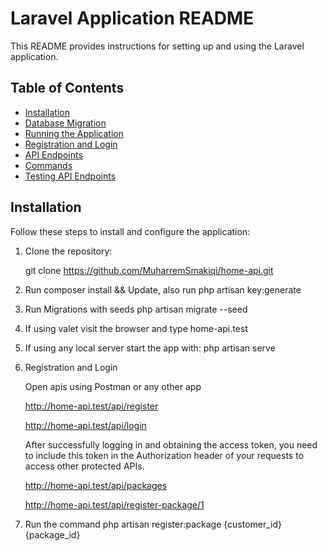 # Laravel Application README

This README provides instructions for setting up and using the Laravel application.

## Table of Contents

- [Installation](#installation)
- [Database Migration](#database-migration)
- [Running the Application](#running-the-application)
- [Registration and Login](#registration-and-login)
- [API Endpoints](#api-endpoints)
- [Commands](#testing-api-endpoints)
- [Testing API Endpoints](#testing-api-endpoints)

## Installation

Follow these steps to install and configure the application:

1. Clone the repository:

   git clone https://github.com/MuharremSmakiqi/home-api.git

2. Run composer install && Update, also run php artisan key:generate
3. Run Migrations with seeds
   php artisan migrate --seed
4. If using valet visit the browser and type home-api.test
5. If using any local server start the app with: 
   php artisan serve
6. Registration and Login

   Open apis using Postman or any other app

   http://home-api.test/api/register

   http://home-api.test/api/login 

   After successfully logging in and obtaining the access token, you need to include this token in the Authorization header of your requests to access other protected APIs.
   
   http://home-api.test/api/packages

   http://home-api.test/api/register-package/1

7. Run the command
   php artisan register:package {customer_id} {package_id}  
